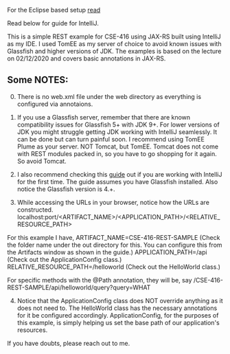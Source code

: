 For the Eclipse based setup [read](README-ECLIPSE.docx)

Read below for guide for IntelliJ.

This is a simple REST example for CSE-416 using JAX-RS built using IntelliJ as my IDE.
I used TomEE as my server of choice to avoid known issues with Glassfish and higher versions of JDK.
The examples is based on the lecture on 02/12/2020 and covers basic annotations in JAX-RS.

Some NOTES:
---

0. There is no web.xml file under the web directory as everything is configured via annotaions.

1. If you use a Glassfish server, remember that there are known compatibility issues for Glassfish 5+ with JDK 9+.
For lower versions of JDK you might struggle getting JDK working with IntelliJ seamlessly.
It can be done but can turn painful soon. I recommend using TomEE Plume as your server. 
NOT Tomcat, but TomEE. Tomcat does not come with REST modules packed in, so you have to go shopping for it again. So avoid Tomcat.

2. I also recommend checking this [guide](https://www.jetbrains.com/help/idea/creating-and-running-your-first-restful-web-service.html) out if you are working with IntelliJ for the first time. 
The guide assumes you have Glassfish installed. Also notice the Glassfish version is 4.+.

3. While accessing the URLs in your browser, notice how the URLs are constructed.
localhost:port/<ARTIFACT_NAME>/<APPLICATION_PATH>/<RELATIVE_RESOURCE_PATH>

For this example I have,
ARTIFACT_NAME=CSE-416-REST-SAMPLE (Check the folder name under the out directory for this. You can configure this from the Artifacts window as shown in the guide.)
APPLICATION_PATH=/api (Check out the ApplicationConfig class.)
RELATIVE_RESOURCE_PATH=/helloworld (Check out the HelloWorld class.)

For specific methods with the @Path annotation, they will be, say /CSE-416-REST-SAMPLE/api/helloworld/query?query=WHAT 

4. Notice that the ApplicationConfig class does NOT override anything as it does not need to.
The HelloWorld class has the necessary annotations for it be configured accordingly. 
ApplicationConfig, for the purposes of this example, is simply helping us set the base path of our application's resources.

If you have doubts, please reach out to me.